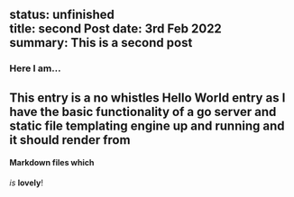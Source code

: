 status: unfinished  
title: second Post
date: 3rd Feb 2022  
summary: This is a second post
---

### Here I am...

This entry is a no whistles Hello World entry as I have the basic functionality of a go server and static file templating engine up and running and it should render from 
---
#### Markdown files which
*is* **lovely**!
